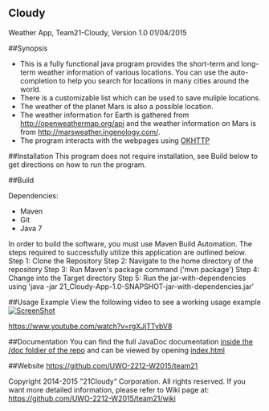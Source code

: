 
## Cloudy
Weather App, Team21-Cloudy,  Version 1.0   01/04/2015

##Synopsis
  - This is a fully functional java program provides the short-term and long-term weather information of various locations. You can use the auto-completion to help you search for locations in many cities around the world.
  - There is a customizable list which can be used to save muliple locations.
  - The weather of the planet Mars is also a possible location.
  - The weather information for Earth is gathered from http://openweathermap.org/api and the weather information on Mars is from http://marsweather.ingenology.com/. 
  - The program interacts with the webpages using [OKHTTP](http://square.github.io/okhttp/) 

##Installation
This program does not require installation, see Build below to get directions on how to run the program.

##Build  

Dependencies:
- Maven
- Git
- Java 7

In order to build the software, you must use Maven Build Automation. 
The steps required to successfully utilize this application are outlined below.
Step 1: Clone the Repository
Step 2: Navigate to the home directory of the repository
Step 3: Run Maven's package command ('mvn package')
Step 4: Change into the Target directory
Step 5: Run the jar-with-dependencies using 'java -jar 21_Cloudy-App-1.0-SNAPSHOT-jar-with-dependencies.jar'

##Usage Example
View the following video to see a working usage example
[![ScreenShot](http://img.youtube.com/vi/rgXJjTTybV8/0.jpg)](https://www.youtube.com/watch?v=rgXJjTTybV8)

https://www.youtube.com/watch?v=rgXJjTTybV8

##Documentation
You can find the full JavaDoc documentation [inside the /doc foldier of the repo](https://github.com/UWO-2212-W2015/team21/tree/master/doc) and can be viewed by opening [index.html](doc/index.html)

##Website
https://github.com/UWO-2212-W2015/team21

Copyright 2014-2015 "21Cloudy“ Corporation. All rights reserved.
If you want more detailed information, please refer to Wiki page at:
https://github.com/UWO-2212-W2015/team21/wiki

